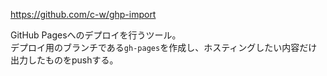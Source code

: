 <https://github.com/c-w/ghp-import>

GitHub Pagesへのデプロイを行うツール。  
デプロイ用のブランチである`gh-pages`を作成し、ホスティングしたい内容だけ  
出力したものをpushする。